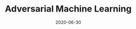 ---
title: 'Adversarial Machine Learning'
date: 2020-06-30
permalink: /posts/2020/06/adversarial/
redirect_to: https://www.notion.so/Adversarial-Machine-Learning-3093810992bf4806968ab506999ac069
comments : false
---